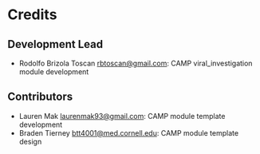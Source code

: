 # Credits

## Development Lead

* Rodolfo Brizola Toscan <rbtoscan@gmail.com>: CAMP viral_investigation module development

## Contributors

* Lauren Mak <laurenmak93@gmail.com>: CAMP module template development
* Braden Tierney <btt4001@med.cornell.edu>: CAMP module template design
